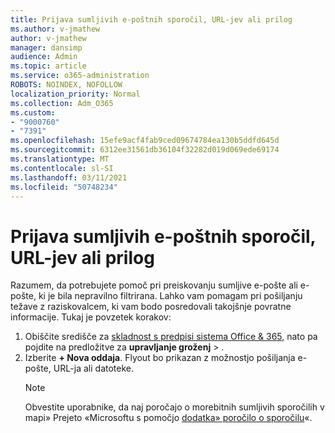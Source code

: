 ```yaml
---
title: Prijava sumljivih e-poštnih sporočil, URL-jev ali prilog
ms.author: v-jmathew
author: v-jmathew
manager: dansimp
audience: Admin
ms.topic: article
ms.service: o365-administration
ROBOTS: NOINDEX, NOFOLLOW
localization_priority: Normal
ms.collection: Adm_O365
ms.custom:
- "9000760"
- "7391"
ms.openlocfilehash: 15efe9acf4fab9ced09674784ea130b5ddfd645d
ms.sourcegitcommit: 6312ee31561db36104f32282d019d069ede69174
ms.translationtype: MT
ms.contentlocale: sl-SI
ms.lasthandoff: 03/11/2021
ms.locfileid: "50748234"
---
```

# <a name="report-suspicious-emails-urls-or-attachments"></a>Prijava sumljivih e-poštnih sporočil, URL-jev ali prilog

Razumem, da potrebujete pomoč pri preiskovanju sumljive e-pošte ali e-pošte, ki je bila nepravilno filtrirana. Lahko vam pomagam pri pošiljanju težave z raziskovalcem, ki vam bodo posredovali takojšnje povratne informacije. Tukaj je povzetek korakov:

1. Obiščite središče za [skladnost s predpisi sistema Office & 365](https://go.microsoft.com/fwlink/p/?linkid=2077143), nato pa pojdite na predložitve za **upravljanje groženj**  >  [](https://go.microsoft.com/fwlink/?linkid=2101521).
2. Izberite **+ Nova oddaja**. Flyout bo prikazan z možnostjo pošiljanja e-pošte, URL-ja ali datoteke.
    > [!NOTE]
    > Obvestite uporabnike, da naj poročajo o morebitnih sumljivih sporočilih v mapi» Prejeto «Microsoftu s pomočjo [dodatka» poročilo o sporočilu](https://go.microsoft.com/fwlink/?linkid=2092385)«.
